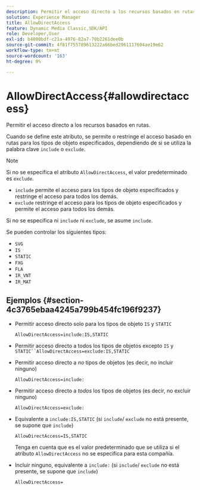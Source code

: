 ```yaml
---
description: Permitir el acceso directo a los recursos basados en rutas.
solution: Experience Manager
title: AllowDirectAccess
feature: Dynamic Media Classic,SDK/API
role: Developer,User
exl-id: b4000bdf-c21a-4976-82a7-70b2261dee0b
source-git-commit: 4f81f755789613222a66bed2961117604ae19e62
workflow-type: tm+mt
source-wordcount: '163'
ht-degree: 0%

---
```


# AllowDirectAccess{#allowdirectaccess}

Permitir el acceso directo a los recursos basados en rutas.

Cuando se define este atributo, se permite o restringe el acceso basado en rutas para los tipos de objeto especificados, dependiendo de si se utiliza la palabra clave `include` o `exclude`.

>[!NOTE]
>
>Si no se especifica el atributo `AllowDirectAccess`, el valor predeterminado es `exclude`.

* `include` permite el acceso para los tipos de objeto especificados y restringe el acceso para todos los demás.
* `exclude` restringe el acceso para los tipos de objeto especificados y permite el acceso para todos los demás.

Si no se especifica ni `include` ni `exclude`, se asume `include`.

Se pueden controlar los siguientes tipos:

* `SVG`
* `IS`
* `STATIC`
* `FXG`
* `FLA`
* `IR_VNT`
* `IR_MAT`

## Ejemplos {#section-4c3765ebaa4245a799b454fc196f9237}

* Permitir acceso directo solo para los tipos de objeto `IS` y `STATIC`

  `AllowDirectAccess=include:IS,STATIC`

* Permitir acceso directo a todos los tipos de objetos excepto `IS` y `STATIC``AllowDirectAccess=exclude:IS,STATIC`

* Permitir acceso directo a *no* tipos de objetos (es decir, no incluir ninguno)

  `AllowDirectAccess=include:`

* Permitir acceso directo a *todos* los tipos de objetos (es decir, no excluir ninguno)

  `AllowDirectAccess=exclude:`

* Equivalente a `include:IS,STATIC` (si `include`/ `exclude` no está presente, se supone que `include`)

  `AllowDirectAccess=IS,STATIC`

  Tenga en cuenta que es el valor predeterminado que se utiliza si el atributo `AllowDirectAccess` no se especifica para esta compañía.

* Incluir ninguno, equivalente a `include:` (si `include`/ `exclude` no está presente, se supone que `include`)

  `AllowDirectAccess=`

